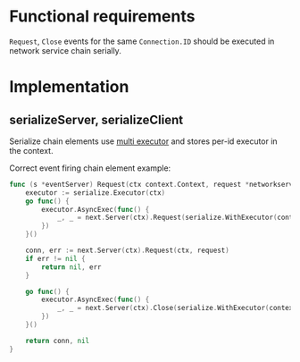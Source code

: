 # Functional requirements

`Request`, `Close` events for the same `Connection.ID` should be executed in network service chain serially.

# Implementation

## serializeServer, serializeClient

Serialize chain elements use [multi executor](https://github.com/networkservicemesh/sdk/blob/master/pkg/tools/multiexecutor/multi_executor.go)
and stores per-id executor in the context.

Correct event firing chain element example:
```go
func (s *eventServer) Request(ctx context.Context, request *networkservice.NetworkServiceRequest) (*networkservice.Connection, error) {
	executor := serialize.Executor(ctx)
	go func() {
		executor.AsyncExec(func() {
			_, _ = next.Server(ctx).Request(serialize.WithExecutor(context.TODO(), executor), request)
		})
	}()

	conn, err := next.Server(ctx).Request(ctx, request)
	if err != nil {
		return nil, err
	}

	go func() {
		executor.AsyncExec(func() {
			_, _ = next.Server(ctx).Close(serialize.WithExecutor(context.TODO(), executor), conn)
		})
	}()

	return conn, nil
}
```
